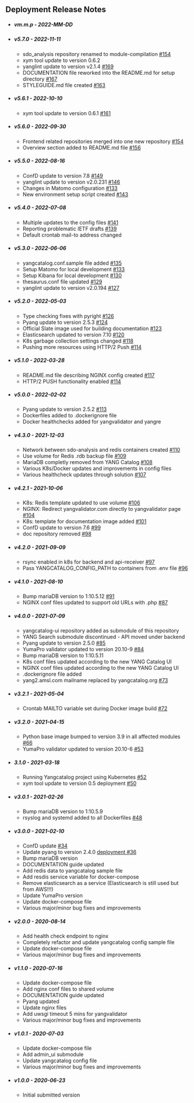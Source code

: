 ## Deployment Release Notes

* ##### vm.m.p - 2022-MM-DD

* ##### v5.7.0 - 2022-11-11
  
  * sdo_analysis repository renamed to module-compilation [#154](https://github.com/YangCatalog/deployment/issues/154)
  * xym tool update to version 0.6.2
  * yanglint update to version v2.1.4 [#169](https://github.com/YangCatalog/deployment/issues/169)
  * DOCUMENTATION file reworked into the README.md for setup directory [#167](https://github.com/YangCatalog/deployment/issues/167)
  * STYLEGUIDE.md file created [#163](https://github.com/YangCatalog/deployment/issues/163)

* ##### v5.6.1 - 2022-10-10

  * xym tool update to version 0.6.1 [#161](https://github.com/YangCatalog/deployment/issues/161)

* ##### v5.6.0 - 2022-09-30

  * Frontend related repositories merged into one new repository [#154](https://github.com/YangCatalog/deployment/issues/154)
  * Overview section added to README.md file [#156](https://github.com/YangCatalog/deployment/issues/156)

* ##### v5.5.0 - 2022-08-16

   * ConfD update to version 7.8 [#149](https://github.com/YangCatalog/deployment/issues/149)
   * yanglint update to version v2.0.231 [#146](https://github.com/YangCatalog/deployment/issues/146)
   * Changes in Matomo configuration [#133](https://github.com/YangCatalog/deployment/issues/133)
   * New environment setup script created [#143](https://github.com/YangCatalog/deployment/issues/143)

* ##### v5.4.0 - 2022-07-08

  * Multiple updates to the config files [#141](https://github.com/YangCatalog/deployment/issues/141)
  * Reporting problematic IETF drafts [#139](https://github.com/YangCatalog/deployment/issues/139)
  * Default crontab mail-to address changed

* ##### v5.3.0 - 2022-06-06

  * yangcatalog.conf.sample file added [#135](https://github.com/YangCatalog/deployment/issues/135)
  * Setup Matomo for local development [#133](https://github.com/YangCatalog/deployment/issues/133)
  * Setup Kibana for local development [#130](https://github.com/YangCatalog/deployment/issues/130)
  * thesaurus.conf file updated [#129](https://github.com/YangCatalog/deployment/issues/129)
  * yanglint update to version v2.0.194 [#127](https://github.com/YangCatalog/deployment/issues/127)

* ##### v5.2.0 - 2022-05-03

  * Type checking fixes with pyright [#126](https://github.com/YangCatalog/deployment/issues/126)
  * Pyang update to version 2.5.3 [#124](https://github.com/YangCatalog/deployment/issues/124)
  * Official Slate image used for building documentation [#123](https://github.com/YangCatalog/deployment/issues/123)
  * Elasticsearch updated to version 7.10 [#120](https://github.com/YangCatalog/deployment/issues/120)
  * K8s garbage collection settings changed [#118](https://github.com/YangCatalog/deployment/issues/118)
  * Pushing more resources using HTTP/2 Push [#114](https://github.com/YangCatalog/deployment/issues/114)

* ##### v5.1.0 - 2022-03-28

  * README.md file describing NGINX config created [#117](https://github.com/YangCatalog/deployment/issues/117)
  * HTTP/2 PUSH functionality enabled [#114](https://github.com/YangCatalog/deployment/issues/114)

* ##### v5.0.0 - 2022-02-02

  * Pyang update to version 2.5.2 [#113](https://github.com/YangCatalog/deployment/issues/113)
  * Dockerfiles added to .dockerignore file
  * Docker healthchecks added for yangvalidator and yangre

* ##### v4.3.0 - 2021-12-03

  * Network between sdo-analysis and redis containers created [#110](https://github.com/YangCatalog/deployment/issues/110)
  * Use volume for Redis .rdb backup file [#109](https://github.com/YangCatalog/deployment/issues/109)
  * MariaDB completly removed from YANG Catalog [#108](https://github.com/YangCatalog/deployment/issues/108)
  * Various K8s/Docker updates and improvements in config files
  * Various healthcheck updates through solution [#107](https://github.com/YangCatalog/deployment/issues/107)

* ##### v4.2.1 - 2021-10-06

  * K8s: Redis template updated to use volume [#106](https://github.com/YangCatalog/deployment/issues/106)
  * NGINX: Redirect yangvalidator.com directly to yangvalidator page [#104](https://github.com/YangCatalog/deployment/issues/104)
  * K8s: template for documentation image added [#101](https://github.com/YangCatalog/deployment/issues/101)
  * ConfD update to version 7.6 [#99](https://github.com/YangCatalog/deployment/issues/99)
  * doc repository removed [#98](https://github.com/YangCatalog/deployment/issues/98)

* ##### v4.2.0 - 2021-09-09

  * rsync enabled in k8s for backend and api-receiver [#97](https://github.com/YangCatalog/deployment/issues/97)
  * Pass YANGCATALOG_CONFIG_PATH to containers from .env file [#96](https://github.com/YangCatalog/deployment/issues/96)

* ##### v4.1.0 - 2021-08-10

  * Bump mariaDB version to 1:10.5.12 [#91](https://github.com/YangCatalog/deployment/issues/91)
  * NGINX conf files updated to support old URLs with .php [#87](https://github.com/YangCatalog/deployment/issues/87)

* ##### v4.0.0 - 2021-07-09

  * yangcatalog-ui repository added as submodule of this repository
  * YANG Search submodule discontinued - API moved under backend
  * Pyang update to version 2.5.0 [#85](https://github.com/YangCatalog/deployment/issues/85)
  * YumaPro validator updated to version 20.10-9 [#84](https://github.com/YangCatalog/deployment/issues/84)
  * Bump mariaDB version to 1:10.5.11
  * K8s conf files updated according to the new YANG Catalog UI
  * NGINX conf files updated according to the new YANG Catalog UI
  * .dockerignore file added
  * yang2.amsl.com mailname replaced by yangcatalog.org [#73](https://github.com/YangCatalog/deployment/issues/73)

* ##### v3.2.1 - 2021-05-04

  * Crontab MAILTO variable set during Docker image build [#72](https://github.com/YangCatalog/deployment/issues/72)

* ##### v3.2.0 - 2021-04-15

  * Python base image bumped to version 3.9 in all affected modules [#66](https://github.com/YangCatalog/deployment/issues/66)
  * YumaPro validator updated to version 20.10-6 [#53](https://github.com/YangCatalog/deployment/issues/53)

* ##### 3.1.0 - 2021-03-18

  * Running Yangcatalog project using Kubernetes [#52](https://github.com/YangCatalog/deployment/issues/52)
  * xym tool update to version 0.5 deployment [#50](https://github.com/YangCatalog/deployment/issues/50)

* ##### v3.0.1 - 2021-02-26

  * Bump mariaDB version to 1:10.5.9
  * rsyslog and systemd added to all Dockerfiles [#48](https://github.com/YangCatalog/deployment/issues/48)

* ##### v3.0.0 - 2021-02-10

  * ConfD update [#34](https://github.com/YangCatalog/deployment/issues/34)
  * Update pyang to version 2.4.0 [deployment #36]( https://github.com/YangCatalog/deployment/issues/36)
  * Bump mariaDB version
  * DOCUMENTATION guide updated
  * Add redis data to yangcatalog sample file
  * Add resdis service variable for docker-compose
  * Remove elasticsearch as a service (Elasticsearch is still used but from AWS!!!)
  * Update YumaPro version
  * Update docker-compose file
  * Various major/minor bug fixes and improvements

* ##### v2.0.0 - 2020-08-14

  * Add health check endpoint to nginx
  * Completely refactor and update yangcatalog config sample file
  * Update docker-compose file
  * Various major/minor bug fixes and improvements

* ##### v1.1.0 - 2020-07-16

  * Update docker-compose file
  * Add nginx conf files to shared volume
  * DOCUMENTATION guide updated
  * Pyang updated
  * Update nginx files
  * Add uwsgi timeout 5 mins for yangvalidator
  * Various major/minor bug fixes and improvements

* ##### v1.0.1 - 2020-07-03

  * Update docker-compose file
  * Add admin_ui submodule
  * Update yangcatalog config file
  * Various major/minor bug fixes and improvements

* ##### v1.0.0 - 2020-06-23

  * Initial submitted version
